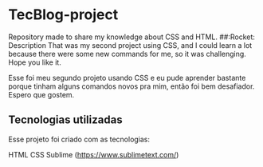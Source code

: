 # TecBlog-project
Repository made to share my knowledge about CSS and HTML.
##:Rocket: Description
That was my second project using CSS, and I could learn a lot because there were some new commands for me, so it was challenging. Hope you like it.

Esse foi meu segundo projeto usando CSS e eu pude aprender bastante porque tinham alguns comandos novos pra mim, então foi bem desafiador. Espero que gostem.
## Tecnologias utilizadas
Esse projeto foi criado com as tecnologias:

HTML
CSS
Sublime (https://www.sublimetext.com/)
